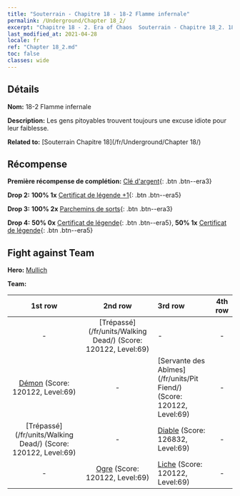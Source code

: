 ```yaml
---
title: "Souterrain - Chapitre 18 - 18-2 Flamme infernale"
permalink: /Underground/Chapter 18_2/
excerpt: "Chapitre 18 - 2. Era of Chaos  Souterrain - Chapitre 18_2. 18-2 Flamme infernale"
last_modified_at: 2021-04-28
locale: fr
ref: "Chapter 18_2.md"
toc: false
classes: wide
---
```


## Détails

 **Nom:** 18-2 Flamme infernale

 **Description:** Les gens pitoyables trouvent toujours une excuse idiote pour leur faiblesse.

 **Related to:** [Souterrain Chapitre 18](/fr/Underground/Chapter 18/)

## Récompense

 **Première récompense de complétion:** [Clé d'argent](/ItemsFR/con_693/){: .btn .btn--era3}

 **Drop 2:** **100% 1x** [Certificat de légende +1](/ItemsFR/mat_74/){: .btn .btn--era5}

 **Drop 3:** **100% 2x** [Parchemins de sorts](/ItemsFR/con_694/){: .btn .btn--era3}

 **Drop 4:** **50% 0x** [Certificat de légende](/ItemsFR/mat_67/){: .btn .btn--era5}, **50% 1x** [Certificat de légende](/ItemsFR/mat_67/){: .btn .btn--era5}


## Fight against Team
 **Hero:** [Mullich](/fr/heroes/Mullich/)

 **Team:**


  | 1st row | 2nd row | 3rd row | 4th row |
  |:----:|:----:|:----|:----:|
  | - | [Trépassé](/fr/units/Walking Dead/) (Score: 120122, Level:69)  | - | - |
  | [Démon](/fr/units/Demon/) (Score: 120122, Level:69)  | - | [Servante des Abîmes](/fr/units/Pit Fiend/) (Score: 120122, Level:69)  | - |
  | [Trépassé](/fr/units/Walking Dead/) (Score: 120122, Level:69)  | - | [Diable](/fr/units/Devil/) (Score: 126832, Level:69)  | - |
  | - | [Ogre](/fr/units/Ogre/) (Score: 120122, Level:69)  | [Liche](/fr/units/Lich/) (Score: 120122, Level:69)  | - |


